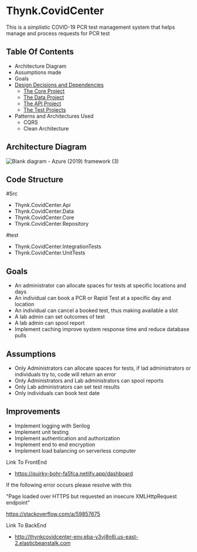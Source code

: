 # Thynk.CovidCenter
This is a simplistic COVID-19 PCR test management system that helps manage and process requests for PCR test

## Table Of Contents
- Architecture Diagram
- Assumptions made
- Goals
- [Design Decisions and Dependencies](#design-decisions-and-dependencies)
  * [The Core Project](#the-core-project)
  * [The Data Project](#the-infrastructure-project)
  * [The API Project](#the-web-project)
  * [The Test Projects](#the-test-projects)
- Patterns and Architectures Used
  * CQRS
  * Clean Architecture
  
## Architecture Diagram
![Blank diagram - Azure (2019) framework (3)](https://user-images.githubusercontent.com/13546416/145377898-106e550d-8b06-4c16-b977-05327631a79b.png)

## Code Structure
#Src
  - Thynk.CovidCenter.Api
  - Thynk.CovidCenter.Data
  - Thynk.CovidCenter.Core
  - Thynk.CovidCenter.Repository
  
#test
  - Thynk.CovidCenter.IntegrationTests
  - Thynk.CovidCenter.UnitTests

## Goals
- An administrator can allocate spaces for tests at specific locations and days
- An individual can book a PCR or Rapid Test at a specific day and location
- An individual can cancel a booked test, thus making available a slot
- A lab admin can set outcomes of test
- A lab admin can spool report
- Implement caching improve system response time and reduce database pulls

## Assumptions
- Only Administrators can allocate spaces for tests, if lad administrators or individuals try to, code will return an error
- Only Administrators and Lab administrators can spool reports
- Only Lab administrators can set test results
- Only individuals can book test date

## Improvements
- Implement logging with Serilog
- Implement unit testing
- Implement authentication and authorization
- Implement end to end encryption
- Implement load balancing on serverless computer

Link To FrontEnd
- https://quirky-bohr-fa5fca.netlify.app/dashboard

If the following error occurs please resolve with this 

"Page loaded over HTTPS but requested an insecure XMLHttpRequest endpoint"

https://stackoverflow.com/a/59857675

Link To BackEnd
- http://thynkcovidcenter-env.eba-y3vj8n6i.us-east-2.elasticbeanstalk.com

